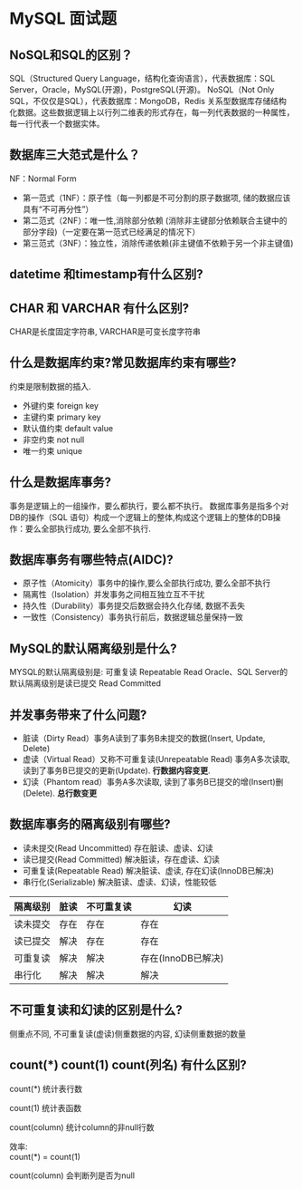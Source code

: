 # MySQL 面试题

## NoSQL和SQL的区别？

SQL（Structured Query Language，结构化查询语言），代表数据库：SQL Server，Oracle，MySQL(开源)，PostgreSQL(开源)。
NoSQL（Not Only SQL，不仅仅是SQL），代表数据库：MongoDB，Redis
关系型数据库存储结构化数据。这些数据逻辑上以行列二维表的形式存在，每一列代表数据的一种属性，每一行代表一个数据实体。

## 数据库三大范式是什么？

NF：Normal Form

- 第一范式（1NF）：原子性（每一列都是不可分割的原子数据项, 储的数据应该具有“不可再分性”）
- 第二范式（2NF）：唯一性,消除部分依赖 (消除非主键部分依赖联合主键中的部分字段)（一定要在第一范式已经满足的情况下）
- 第三范式（3NF）：独立性，消除传递依赖(非主键值不依赖于另一个非主键值)

## datetime 和timestamp有什么区别?

## CHAR 和 VARCHAR 有什么区别?

CHAR是长度固定字符串, VARCHAR是可变长度字符串

## 什么是数据库约束?常见数据库约束有哪些?

约束是限制数据的插入.

- 外键约束 foreign key
- 主键约束 primary key
- 默认值约束 default value
- 非空约束 not null
- 唯一约束 unique

## 什么是数据库事务?

事务是逻辑上的一组操作，要么都执行，要么都不执行。
数据库事务是指多个对DB的操作（SQL 语句）构成一个逻辑上的整体,构成这个逻辑上的整体的DB操作：要么全部执行成功, 要么全部不执行.

## 数据库事务有哪些特点(AIDC)?

- 原子性（Atomicity）事务中的操作,要么全部执行成功, 要么全部不执行
- 隔离性（Isolation）并发事务之间相互独立互不干扰
- 持久性（Durability）事务提交后数据会持久化存储, 数据不丢失
- 一致性（Consistency）事务执行前后，数据逻辑总量保持一致

## MySQL的默认隔离级别是什么?

MYSQL的默认隔离级别是: 可重复读 Repeatable Read
Oracle、SQL Server的默认隔离级别是读已提交 Read Committed

## 并发事务带来了什么问题?

- 脏读（Dirty Read）事务A读到了事务B未提交的数据(Insert, Update, Delete)
- 虚读（Virtual Read）又称不可重复读(Unrepeatable Read)
事务A多次读取, 读到了事务B已提交的更新(Update).  **行数据内容变更**.
- 幻读（Phantom read）事务A多次读取, 读到了事务B已提交的增(Insert)删(Delete). **总行数变更**

## 数据库事务的隔离级别有哪些?

- 读未提交(Read Uncommitted)  存在脏读、虚读、幻读
- 读已提交(Read Committed)  解决脏读，存在虚读、幻读
- 可重复读(Repeatable Read)  解决脏读、虚读, 存在幻读(InnoDB已解决)
- 串行化(Serializable)  解决脏读、虚读、幻读，性能较低

| 隔离级别 | 脏读 | 不可重复读 | 幻读               |
| -------- | ---- | ---------- | ------------------ |
| 读未提交 | 存在 | 存在       | 存在               |
| 读已提交 | 解决 | 存在       | 存在               |
| 可重复读 | 解决 | 解决       | 存在(InnoDB已解决) |
| 串行化   | 解决 | 解决       | 解决               |

## 不可重复读和幻读的区别是什么?

侧重点不同, 不可重复读(虚读)侧重数据的内容, 幻读侧重数据的数量

## count(*) count(1) count(列名) 有什么区别?

count(*) 统计表行数

count(1) 统计表函数

count(column) 统计column的非null行数

效率:  
count(*) = count(1)

count(column) 会判断列是否为null
